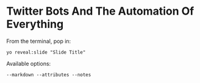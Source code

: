 
# Twitter Bots And The Automation Of Everything

From the terminal, pop in:

  ```yo reveal:slide "Slide Title"```

Available options:

 ```--markdown --attributes --notes```

